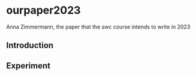 # ourpaper2023
Anna Zimmermann,
the paper that the swc course intends to write in 2023

## Introduction

## Experiment

